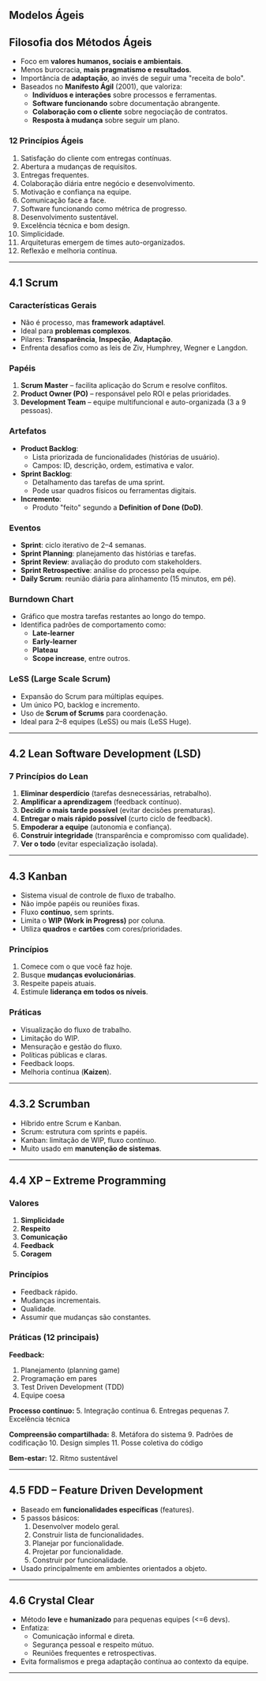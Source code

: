 ## Modelos Ágeis

## Filosofia dos Métodos Ágeis

- Foco em **valores humanos, sociais e ambientais**.
- Menos burocracia, **mais pragmatismo e resultados**.
- Importância de **adaptação**, ao invés de seguir uma "receita de bolo".
- Baseados no **Manifesto Ágil** (2001), que valoriza:
  - **Indivíduos e interações** sobre processos e ferramentas.
  - **Software funcionando** sobre documentação abrangente.
  - **Colaboração com o cliente** sobre negociação de contratos.
  - **Resposta à mudança** sobre seguir um plano.

### 12 Princípios Ágeis
1. Satisfação do cliente com entregas contínuas.
2. Abertura a mudanças de requisitos.
3. Entregas frequentes.
4. Colaboração diária entre negócio e desenvolvimento.
5. Motivação e confiança na equipe.
6. Comunicação face a face.
7. Software funcionando como métrica de progresso.
8. Desenvolvimento sustentável.
9. Excelência técnica e bom design.
10. Simplicidade.
11. Arquiteturas emergem de times auto-organizados.
12. Reflexão e melhoria contínua.

---

## 4.1 Scrum

### Características Gerais

- Não é processo, mas **framework adaptável**.
- Ideal para **problemas complexos**.
- Pilares: **Transparência**, **Inspeção**, **Adaptação**.
- Enfrenta desafios como as leis de Ziv, Humphrey, Wegner e Langdon.

### Papéis

1. **Scrum Master** – facilita aplicação do Scrum e resolve conflitos.
2. **Product Owner (PO)** – responsável pelo ROI e pelas prioridades.
3. **Development Team** – equipe multifuncional e auto-organizada (3 a 9 pessoas).

### Artefatos

- **Product Backlog**:
  - Lista priorizada de funcionalidades (histórias de usuário).
  - Campos: ID, descrição, ordem, estimativa e valor.
- **Sprint Backlog**:
  - Detalhamento das tarefas de uma sprint.
  - Pode usar quadros físicos ou ferramentas digitais.
- **Incremento**:
  - Produto "feito" segundo a **Definition of Done (DoD)**.

### Eventos

- **Sprint**: ciclo iterativo de 2–4 semanas.
- **Sprint Planning**: planejamento das histórias e tarefas.
- **Sprint Review**: avaliação do produto com stakeholders.
- **Sprint Retrospective**: análise do processo pela equipe.
- **Daily Scrum**: reunião diária para alinhamento (15 minutos, em pé).

### Burndown Chart

- Gráfico que mostra tarefas restantes ao longo do tempo.
- Identifica padrões de comportamento como:
  - **Late-learner**
  - **Early-learner**
  - **Plateau**
  - **Scope increase**, entre outros.

### LeSS (Large Scale Scrum)

- Expansão do Scrum para múltiplas equipes.
- Um único PO, backlog e incremento.
- Uso de **Scrum of Scrums** para coordenação.
- Ideal para 2–8 equipes (LeSS) ou mais (LeSS Huge).

---

## 4.2 Lean Software Development (LSD)

### 7 Princípios do Lean

1. **Eliminar desperdício** (tarefas desnecessárias, retrabalho).
2. **Amplificar a aprendizagem** (feedback contínuo).
3. **Decidir o mais tarde possível** (evitar decisões prematuras).
4. **Entregar o mais rápido possível** (curto ciclo de feedback).
5. **Empoderar a equipe** (autonomia e confiança).
6. **Construir integridade** (transparência e compromisso com qualidade).
7. **Ver o todo** (evitar especialização isolada).

---

## 4.3 Kanban

- Sistema visual de controle de fluxo de trabalho.
- Não impõe papéis ou reuniões fixas.
- Fluxo **contínuo**, sem sprints.
- Limita o **WIP (Work in Progress)** por coluna.
- Utiliza **quadros** e **cartões** com cores/prioridades.

### Princípios

1. Comece com o que você faz hoje.
2. Busque **mudanças evolucionárias**.
3. Respeite papeis atuais.
4. Estimule **liderança em todos os níveis**.

### Práticas

- Visualização do fluxo de trabalho.
- Limitação do WIP.
- Mensuração e gestão do fluxo.
- Políticas públicas e claras.
- Feedback loops.
- Melhoria contínua (**Kaizen**).

---

## 4.3.2 Scrumban

- Híbrido entre Scrum e Kanban.
- Scrum: estrutura com sprints e papéis.
- Kanban: limitação de WIP, fluxo contínuo.
- Muito usado em **manutenção de sistemas**.

---

## 4.4 XP – Extreme Programming

### Valores

1. **Simplicidade**
2. **Respeito**
3. **Comunicação**
4. **Feedback**
5. **Coragem**

### Princípios

- Feedback rápido.
- Mudanças incrementais.
- Qualidade.
- Assumir que mudanças são constantes.

### Práticas (12 principais)

**Feedback:**
1. Planejamento (planning game)
2. Programação em pares
3. Test Driven Development (TDD)
4. Equipe coesa

**Processo contínuo:**
5. Integração contínua
6. Entregas pequenas
7. Excelência técnica

**Compreensão compartilhada:**
8. Metáfora do sistema
9. Padrões de codificação
10. Design simples
11. Posse coletiva do código

**Bem-estar:**
12. Ritmo sustentável

---

## 4.5 FDD – Feature Driven Development

- Baseado em **funcionalidades específicas** (features).
- 5 passos básicos:
  1. Desenvolver modelo geral.
  2. Construir lista de funcionalidades.
  3. Planejar por funcionalidade.
  4. Projetar por funcionalidade.
  5. Construir por funcionalidade.
- Usado principalmente em ambientes orientados a objeto.

---

## 4.6 Crystal Clear

- Método **leve** e **humanizado** para pequenas equipes (<=6 devs).
- Enfatiza:
  - Comunicação informal e direta.
  - Segurança pessoal e respeito mútuo.
  - Reuniões frequentes e retrospectivas.
- Evita formalismos e prega adaptação contínua ao contexto da equipe.

---